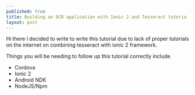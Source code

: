 ```yaml
---
published: true
title: Building an OCR application with Ionic 2 and Tesseract tutoria
layout: post
---
```

Hi there I decided to write to write this tutorial due to lack of proper tutorials on the internet on combining tesseract with ionic 2 framework.

Things you will be needing to follow up this tutorial correctly include

* Cordova
* Ionic 2 
* Android NDK
* NodeJS/Npm